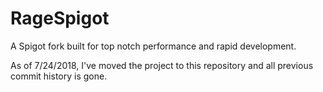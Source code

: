 # RageSpigot
A Spigot fork built for top notch performance and rapid development.

As of 7/24/2018, I've moved the project to this repository and all previous commit history is gone.
